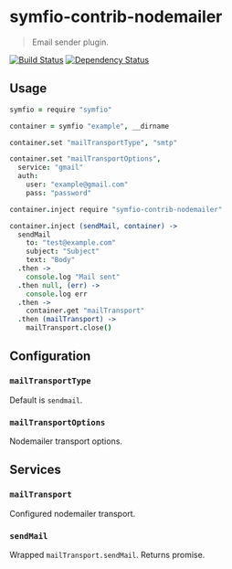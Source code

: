 # symfio-contrib-nodemailer

> Email sender plugin.

[![Build Status](https://travis-ci.org/symfio/symfio-contrib-nodemailer.png?branch=master)](https://travis-ci.org/symfio/symfio-contrib-nodemailer) [![Dependency Status](https://gemnasium.com/symfio/symfio-contrib-nodemailer.png)](https://gemnasium.com/symfio/symfio-contrib-nodemailer)

## Usage

```coffee
symfio = require "symfio"

container = symfio "example", __dirname

container.set "mailTransportType", "smtp"

container.set "mailTransportOptions",
  service: "gmail"
  auth:
    user: "example@gmail.com"
    pass: "password"

container.inject require "symfio-contrib-nodemailer"

container.inject (sendMail, container) ->
  sendMail
    to: "test@example.com"
    subject: "Subject"
    text: "Body"
  .then ->
    console.log "Mail sent"
  .then null, (err) ->
    console.log err
  .then ->
    container.get "mailTransport"
  .then (mailTransport) ->
    mailTransport.close()
```

## Configuration

### `mailTransportType`

Default is `sendmail`.

### `mailTransportOptions`

Nodemailer transport options.

## Services

### `mailTransport`

Configured nodemailer transport.

### `sendMail`

Wrapped `mailTransport.sendMail`. Returns promise.
